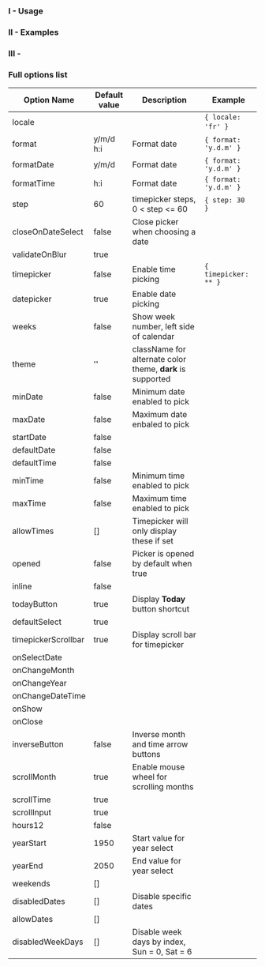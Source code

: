 
### I - Usage
### II - Examples
### III - 





### Full options list

| Option Name | Default value | Description | Example            |
| ------------- | -------- | -------- | ----------------------------- |
|locale         | | | ```{ locale: 'fr' }```  ```  ```|
|format         |y/m/d h:i | Format date| ```{ format: 'y.d.m' }```  |
|formatDate     |y/m/d     |Format date | ```{ format: 'y.d.m' }``` |
|formatTime     |h:i       |Format date | ```{ format: 'y.d.m' }```  |
|step           |60         |timepicker steps, 0 < step <= 60 | ```{ step: 30 }```  |
|closeOnDateSelect |false |Close picker when choosing a date | |
|validateOnBlur |true | | |
|timepicker     |false |Enable time picking |```{ timepicker: ** }``` |
|datepicker     |true |Enable date picking  | |
|weeks          |false |Show week number, left side of calendar | |
|theme          |'' |className for alternate color theme, **dark** is supported | |
|minDate        |false |Minimum date enabled to pick | |
|maxDate        |false |Maximum date enbaled to pick | |
|startDate      |false | | |
|defaultDate    |false | | |
|defaultTime    |false | | |
|minTime        |false |Minimum time enabled to pick | |
|maxTime        |false |Maximum time enabled to pick | |
|allowTimes     |[]    |Timepicker will only display these if set | |
|opened         |false |Picker is opened by default when true | |
|inline         |false | | |
|todayButton    |true  |Display **Today** button shortcut | |
|defaultSelect  |true  | | |
|timepickerScrollbar |true  |Display scroll bar for timepicker | |
|onSelectDate        | | | |
|onChangeMonth       | | | |
|onChangeYear        | | | |
|onChangeDateTime    | | | |
|onShow              | | | |
|onClose             | | | |
|inverseButton       |false |Inverse month and time arrow buttons | |
|scrollMonth         |true |Enable mouse wheel for scrolling months | |
|scrollTime          |true | | |
|scrollInput         |true | | |
|hours12             |false | | |
|yearStart           |1950 |Start value for year select | |
|yearEnd             |2050 |End value for year select | |
|weekends            |[] | | |
|disabledDates       |[] |Disable specific dates | |
|allowDates          |[] | | |
|disabledWeekDays    |[]  |Disable week days by index, Sun = 0, Sat = 6 | |